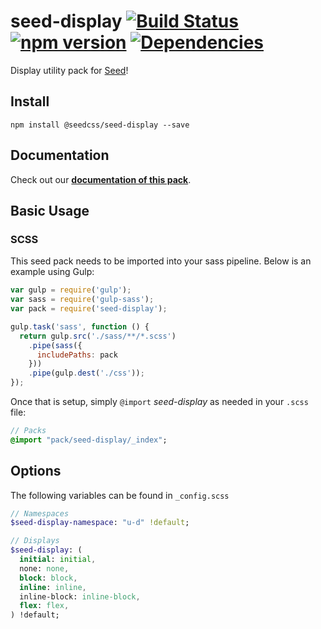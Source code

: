 # seed-display [![Build Status](https://travis-ci.org/helpscout/seed-display.svg?branch=master)](https://travis-ci.org/helpscout/seed-display) [![npm version](https://badge.fury.io/js/%40seedcss%2Fseed-display.svg)](https://badge.fury.io/js/%40seedcss%2Fseed-display) [![Dependencies](https://david-dm.org/helpscout/seed-display.svg)](https://david-dm.org/helpscout/seed-display)

Display utility pack for [Seed](https://github.com/helpscout/seed)!

## Install
```
npm install @seedcss/seed-display --save
```


## Documentation

Check out our **[documentation of this pack](http://developer.helpscout.net/seed/packs/seed-display/)**.


## Basic Usage

### SCSS
This seed pack needs to be imported into your sass pipeline. Below is an example using Gulp:


```javascript
var gulp = require('gulp');
var sass = require('gulp-sass');
var pack = require('seed-display');

gulp.task('sass', function () {
  return gulp.src('./sass/**/*.scss')
    .pipe(sass({
      includePaths: pack
    }))
    .pipe(gulp.dest('./css'));
});
```

Once that is setup, simply `@import` *seed-display* as needed in your `.scss` file:

```sass
// Packs
@import "pack/seed-display/_index";
```

## Options

The following variables can be found in `_config.scss`

```sass
// Namespaces
$seed-display-namespace: "u-d" !default;

// Displays
$seed-display: (
  initial: initial,
  none: none,
  block: block,
  inline: inline,
  inline-block: inline-block,
  flex: flex,
) !default;
```
